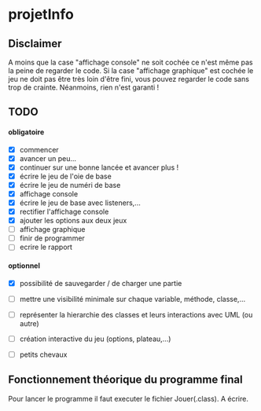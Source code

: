 # projetInfo

## Disclaimer
A moins que la case "affichage console" ne soit cochée ce n'est même pas la peine de regarder le code.
Si la case "affichage graphique" est cochée le jeu ne doit pas être très loin d'être fini, vous pouvez regarder le code sans trop de crainte.
Néanmoins, rien n'est garanti !

## TODO

#### obligatoire
- [x] commencer
- [x] avancer un peu...
- [x] continuer sur une bonne lancée et avancer plus !
- [x] écrire le jeu de l'oie de base
- [x] écrire le jeu de numéri de base
- [x] affichage console
- [x] écrire le jeu de base avec listeners,...
- [x] rectifier l'affichage console
- [x] ajouter les options aux deux jeux
- [ ] affichage graphique
- [ ] finir de programmer
- [ ] ecrire le rapport

#### optionnel
- [x] possibilité de sauvegarder / de charger une partie
- [ ] mettre une visibilité minimale sur chaque variable, méthode, classe,...
- [ ] représenter la hierarchie des classes et leurs interactions avec UML (ou autre)
- [ ] création interactive du jeu (options, plateau,...)
- [ ] petits chevaux


## Fonctionnement théorique du programme final
Pour lancer le programme il faut executer le fichier Jouer(.class). A écrire.